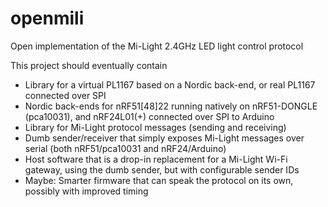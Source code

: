 # openmili
Open implementation of the Mi-Light 2.4GHz LED light control protocol

This project should eventually contain
* Library for a virtual PL1167 based on a Nordic back-end, or real PL1167 connected over SPI
* Nordic back-ends for nRF51[48]22 running natively on nRF51-DONGLE (pca10031), and nRF24L01(+) connected over SPI to Arduino
* Library for Mi-Light protocol messages (sending and receiving)
* Dumb sender/receiver that simply exposes Mi-Light messages over serial (both nRF51/pca10031 and nRF24/Arduino)
* Host software that is a drop-in replacement for a Mi-Light Wi-Fi gateway, using the dumb sender, but with configurable sender IDs
* Maybe: Smarter firmware that can speak the protocol on its own, possibly with improved timing
